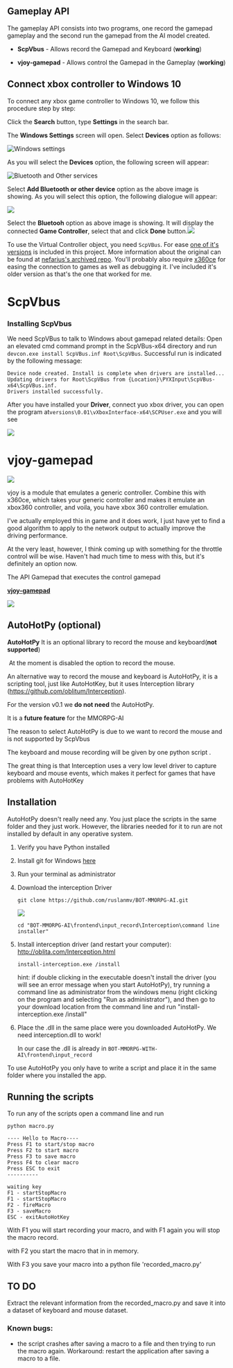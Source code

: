 ## Gameplay  API
The gameplay API consists into two programs, one record the gamepad gameplay and the second run the gamepad from the AI model created.

- **ScpVbus** - Allows record the Gamepad and Keyboard (**working**)

- **vjoy-gamepad** - Allows control the  Gamepad in the Gameplay (**working**)

  

##  Connect xbox controller to Windows 10

To connect any xbox  game controller to Windows 10, we follow this procedure step by step:

Click the **Search** button, type **Settings** in the search bar. 

The **Windows Settings** screen will open. Select **Devices** option as follows:

![Windows settings](../assets/images/posts/README/word-image-60-1024x480.png)

As you will select the **Devices** option, the following screen will appear:

![Bluetooth and Other services](../assets/images/posts/README/word-image-61-1024x492.png)

Select **Add Bluetooth or other device** option as the above image is showing. As you will select this option, the following dialogue will appear:

![](../assets/images/posts/README/blutu2.jpg)

Select the **Bluetooh** option as above image is showing. It will display the connected **Game Controller**, select that and click **Done** button.![](../assets/images/posts/README/blutu23.jpg)

To use the Virtual Controller object, you need `ScpVBus`. For ease [one of it's versions](https://github.com/shauleiz/vXboxInterface) is included in this project. More information about the original can be found at [nefarius's archived repo](https://github.com/nefarius/ScpVBus).
You'll probably also require [x360ce](https://www.x360ce.com/#Help_Old_Version) for easing the connection to games as well as debugging it. I've included it's older version as that's the one that worked for me. 



# ScpVbus

### Installing ScpVbus

We need ScpVBus to talk to Windows about gamepad related details:
Open an elevated cmd command prompt in the ScpVBus-x64 directory and run `devcon.exe install ScpVBus.inf Root\ScpVBus`. Successful run is indicated by the following message:

    Device node created. Install is complete when drivers are installed...
    Updating drivers for Root\ScpVBus from {Location}\PYXInput\ScpVBus-x64\ScpVBus.inf.
    Drivers installed successfully.

After you have installed your **Driver**, connect yuo xbox driver, you can open the program at`versions\0.01\vXboxInterface-x64\SCPUser.exe` and you will see

![](../assets/images/posts/README/xbox.jpg)



# vjoy-gamepad



![](../assets/images/posts/README/mmo-gamepad-api.gif)



vjoy is a module that emulates a generic controller. 
Combine this with x360ce, which takes your generic controller and makes it emulate an xbox360 controller, and voila, you have xbox 360 controller emulation. 

I've actually employed this in game and it does work, I just have yet to find a good algorithm to apply to the network output to actually improve the driving performance. 

At the very least, however, I think coming up with something for the throttle control will be wise. Haven't had much time to mess with this, but it's definitely an option now. 

The API Gamepad that executes the control gamepad

**[vjoy-gamepad](../../versions/0.01/vjoy-gamepad/README.md)** 

![](../assets/images/posts/README/vjoy.jpg)



## AutoHotPy (optional)

**AutoHotPy** It is an optional library to record the mouse and keyboard(**not supported**)

​                         At the moment is disabled the option to record the mouse. 

An alternative way to record the mouse and keyboard is  AutoHotPy, it is a scripting tool, just like AutoHotKey, but it uses Interception library (https://github.com/oblitum/Interception).

For the version v0.1 we **do not need** the  AutoHotPy.

It is a **future feature** for the MMORPG-AI

The reason to select  AutoHotPy is due to we want to record the mouse and is not supported by ScpVbus

The keyboard and mouse recording will be given by one python script .

The great thing is that Interception uses a very low level driver to capture keyboard and mouse events, which makes it perfect for games that have problems with AutoHotKey

## Installation
AutoHotPy doesn't really need any. You just place the scripts in the same folder and they just work. However, the libraries needed for it to run are not installed by default in any operative system.

1. Verify you have Python installed

2. Install git for Windows [here](https://git-scm.com/download/win)

3. Run your terminal as administrator

4. Download the interception Driver 

   ```
   git clone https://github.com/ruslanmv/BOT-MMORPG-AI.git
   ```

   ![](assets/images/posts/README/a.jpg)

   ```
   cd "BOT-MMORPG-AI\frontend\input_record\Interception\command line installer"
   ```

5. Install interception driver (and restart your computer): http://oblita.com/Interception.html

   ```
   install-interception.exe /install
   ```

   hint: if double clicking in the executable doesn't install the driver (you will see an error message when you start AutoHotPy), try running a command line as administrator from the windows menu (right clicking on the program and selecting "Run as administrator"), and then go to your download location from the command line and run "install-interception.exe /install"

6. Place the .dll in the same place were you downloaded AutoHotPy. We need interception.dll to work!

   In our case the .dll is already in `BOT-MMORPG-WITH-AI\frontend\input_record`


To use AutoHotPy you only have to write a script and place it in the same folder where you installed the app.


## Running the scripts

To run any of the scripts open a command line and run 

```
python macro.py
```

```
---- Hello to Macro----
Press F1 to start/stop macro
Press F2 to start macro
Press F3 to save macro
Press F4 to clear macro
Press ESC to exit
----------

waiting key
F1 - startStopMacro
F1 - startStopMacro
F2 - fireMacro
F3 - saveMacro
ESC - exitAutoHotKey
```


With F1 you will start recording your macro, and with   F1 again you will stop the macro record.

with F2 you start the macro that in in memory.

With F3  you save your macro into a python file 'recorded_macro.py'

## TO DO
Extract the relevant information from the recorded_macro.py and  save it into a dataset of keyboard and  mouse dataset.

### Known bugs:

* the script crashes after saving a macro to a file and then trying to run the macro again. Workaround: restart the application after saving a macro to a file.





